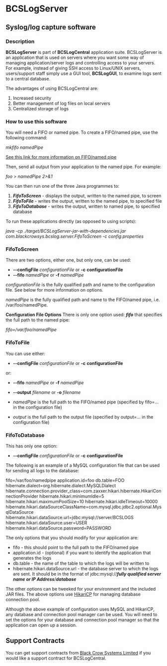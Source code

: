 # BCSLogServer
## Syslog/log capture software

### Description
**BCSLogServer** is part of **BCSLogCentral** application suite. BCSLogServer is an application that is used on servers where you want some way of managing application/server logs and controlling access to your servers.
For example, instead of giving SSH access to Linux/UNIX servers, users/support staff simply use a GUI tool, **BCSLogGUI**, to examine logs sent to a central database.

The advantages of using BCSLogCentral are:

1. Increased security
2. Better management of log files on local servers
3. Centralized storage of logs


### How to use this software
You will need a FIFO or named pipe. To create a FIFO/named pipe, use the following command:

*mkfifo namedPipe*
 
 
[See this link for more information on FIFO/named pipe](http://www.linuxjournal.com/article/2156)

Then, send all output from your application to the named pipe. For example:

*foo > namedPipe 2>&1*

You can then run one of the three Java programmes to:

1. **_FifoToScreen_** - displays the output, written to the named pipe, to screen
2. **_FifoToFile_** - writes the output, written to the named pipe, to specified file
3. **_FifoToDatabase_** - writes the output, written to named pipe, to specified database

To run these applications directly (as opposed to using scripts):

*java -cp ./target/BCSLogServer-jar-with-dependencies.jar com.blackcrowsys.bcslog.server.FifoToScreen -c config.properties*

### FifoToScreen
There are two options, either one, but only one, can be used:
* **--configFile** *configurationFile* or **-c** **configurationFile**
* **--fifo** *namedPipe* or **-f** *namedPipe*

*configurationFile* is the fully qualified path and name to the configuration file. See below for more information on options.

*namedPipe* is the fully qualified path and name to the FIFO/named pipe, i.e. /var/foo/namedPipe.

**Configuration File Options**
There is only one option used: **_fifo_** that specifies the full path to the named pipe:

*fifo=/var/foo/namedPipe*

### FifoToFile
You can use either:

* **--configFile** *configurationFile* or **-c** **configurationFile**

or:

* **--fifo** *namedPipe* or **-f** *namedPipe*
* **--output** *filename* or **-o** *filename*

* *namedPipe* is the full path to the FIFO/named pipe (specified by fifo=... in the configuration file)
* *output* is the full path to the output file (specified by output=... in the configuration file)

### FifoToDatabase
This has only one option:
* **--configFile** *configurationFile* or **-c** **configurationFile**

The following is an example of a MySQL configuration file that can be used for sending all logs to the database:

fifo=/var/foo/namedpipe
application.id=foo
db.table=FOO
hibernate.dialect=org.hibernate.dialect.MySQLDialect
hibernate.connection.provider_class=com.zaxxer.hikari.hibernate.HikariConnectionProvider
hibernate.hikari.minimumIdle=5
hibernate.hikari.maximumPoolSize=10
hibernate.hikari.idleTimeout=10000
hibernate.hikari.dataSourceClassName=com.mysql.jdbc.jdbc2.optional.MysqlDataSource
hibernate.hikari.dataSource.url=jdbc:mysql://server/BCSLOGS
hibernate.hikari.dataSource.user=USER
hibernate.hikari.dataSource.password=PASSWORD

The only options that you should modify for your application are:
* fifo - this should point to the full path to the FIFO/named pipe
* application.id - (optional) if you want to identify the application that generates the logs
* db.table - the name of the table to which the logs will be written to
* hibernate.hikari.dataSource.url - the database server to which the logs are sent. It should be in the format of jdbc:mysql://**_fully qualified server name or IP Address_**/**_database_**

The other options can be tweeked for your environment and the included JAR files. The above options use [HikariCP](https://brettwooldridge.github.io/HikariCP/) for managing database connection pool.

Although the above example of configuration uses MySQL and HikariCP, any database and connection pool manager can be used. You will need to set the options for your database and connection pool manager so that the application can open up a session.

## Support Contracts
You can get support contracts from [Black Crow Systems Limited](http://www.blackcrowsys.com) if you would like a support contract for BCSLogCentral.


